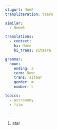 ```yaml
---
slugurl: सितारो
transliteration: taaro

similar:
  - सितारणो

translations:
  - context:
    hi: सितारा
    hi_trans: sitaara    

grammar:
  noun:
    ending: a
    term: सितार
    trans: sitaar
    gender: m
    number: s

topics:
  - astronomy
  - film

---
```


<word-pos pos="noun">

<word-meanings>

1. star

</word-meanings>

<!-- ### Examples
<word-eg></word-eg> -->

<word-synonyms :syns="['तारो']" ></word-synonyms>

<noun-decl :grammar="grammar" ></noun-decl>

</word-pos>